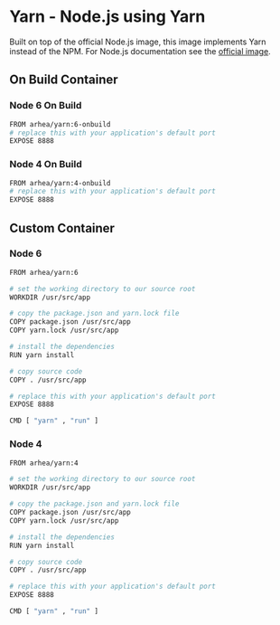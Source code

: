 # Yarn - Node.js using Yarn

Built on top of the official Node.js image, this image implements Yarn instead of the NPM. For Node.js documentation see the [official image](https://hub.docker.com/_/node/).

## On Build Container

### Node 6 On Build
```bash
FROM arhea/yarn:6-onbuild
# replace this with your application's default port
EXPOSE 8888
```

### Node 4 On Build
```bash
FROM arhea/yarn:4-onbuild
# replace this with your application's default port
EXPOSE 8888
```

## Custom Container

### Node 6
```bash
FROM arhea/yarn:6

# set the working directory to our source root
WORKDIR /usr/src/app

# copy the package.json and yarn.lock file
COPY package.json /usr/src/app
COPY yarn.lock /usr/src/app

# install the dependencies
RUN yarn install

# copy source code
COPY . /usr/src/app

# replace this with your application's default port
EXPOSE 8888

CMD [ "yarn" , "run" ]
```

### Node 4
```bash
FROM arhea/yarn:4

# set the working directory to our source root
WORKDIR /usr/src/app

# copy the package.json and yarn.lock file
COPY package.json /usr/src/app
COPY yarn.lock /usr/src/app

# install the dependencies
RUN yarn install

# copy source code
COPY . /usr/src/app

# replace this with your application's default port
EXPOSE 8888

CMD [ "yarn" , "run" ]
```
